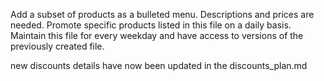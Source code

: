 Add a subset of products as a bulleted menu.
Descriptions and prices are needed.
Promote specific products listed in this file on a daily basis. 
Maintain this file for every weekday and have access to versions of the previously created file. 

new discounts details have now been updated in the discounts_plan.md
